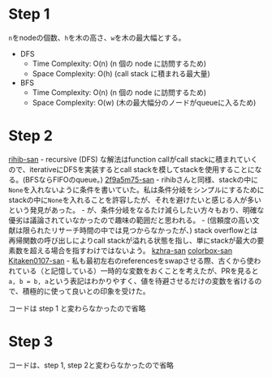 # Step 1

`n`をnodeの個数、`h`を木の高さ、`w`を木の最大幅とする。

- DFS
	- Time Complexity: O(n) (n 個の node に訪問するため)
	- Space Complexity: O(h) (call stack に積まれる最大量)
- BFS
	- Time Complexity: O(n) (n 個の node に訪問するため)
	- Space Complexity: O(w) (木の最大幅分のノードがqueueに入るため)

# Step 2

[rihib-san](https://github.com/rihib/leetcode/pull/26)
	- recursive (DFS) な解法はfunction callがcall stackに積まれていくので、iterativeにDFSを実装するとcall stackを模してstackを使用することになる。(BFSならFIFOのqueue。)
[2f9a5m75-san](https://github.com/wf9a5m75/leetcode3/pull/13)
	- rihibさんと同様、stackの中に`None`を入れないように条件を書いていた。私は条件分岐をシンプルにするためにstackの中に`None`を入れることを許容したが、それを避けたいと感じる人が多いという発見があった。
		- が、条件分岐をなるたけ減らしたい方々もおり、明確な優劣は議論されていなかったので趣味の範囲だと思われる。
	- (信頼度の高い文献は限られたリサーチ時間の中では見つからなかったが、) stack overflowとは再帰関数の呼び出しによりcall stackが溢れる状態を指し、単にstackが最大の要素数を超える場合を指すわけではないよう。
[kzhra-san](https://github.com/kzhra/Grind41/pull/6)
[colorbox-san](https://github.com/colorbox/leetcode/pull/8)
[Kitaken0107-san](https://github.com/Kitaken0107/GrindEasy/pull/9)
	- 私も最初左右のreferencesをswapさせる際、古くから使われている（と記憶している）一時的な変数をおくことを考えたが、PRを見ると`a, b = b, a`という表記はわかりやすく、値を待避させるだけの変数を省けるので、積極的に使って良いとの印象を受けた。

コードは step 1 と変わらなかったので省略

# Step 3

コードは、step 1, step 2と変わらなかったので省略
